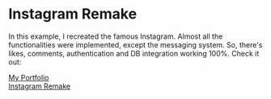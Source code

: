 # Instagram Remake

In this example, I recreated the famous Instagram. Almost all the functionalities were implemented, except the messaging system. So, there's likes, comments, authentication and DB integration working 100%. Check it out:

[My Portfolio](https://johanalves.com/) <br>
[Instagram Remake](https://portfolio5.johanalves.com/)
